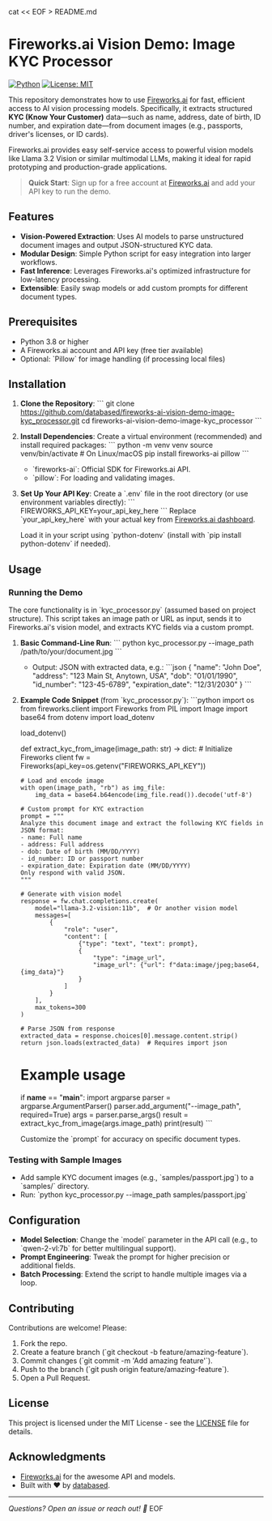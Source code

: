 cat << EOF > README.md
# Fireworks.ai Vision Demo: Image KYC Processor

[![Python](https://img.shields.io/badge/Python-3.8%2B-blue)](https://www.python.org/)
[![License: MIT](https://img.shields.io/badge/License-MIT-yellow.svg)](https://opensource.org/licenses/MIT)

This repository demonstrates how to use [Fireworks.ai](https://fireworks.ai/) for fast, efficient access to AI vision processing models. Specifically, it extracts structured **KYC (Know Your Customer)** data—such as name, address, date of birth, ID number, and expiration date—from document images (e.g., passports, driver's licenses, or ID cards).

Fireworks.ai provides easy self-service access to powerful vision models like Llama 3.2 Vision or similar multimodal LLMs, making it ideal for rapid prototyping and production-grade applications.

> **Quick Start**: Sign up for a free account at [Fireworks.ai](https://fireworks.ai/) and add your API key to run the demo.

## Features
- **Vision-Powered Extraction**: Uses AI models to parse unstructured document images and output JSON-structured KYC data.
- **Modular Design**: Simple Python script for easy integration into larger workflows.
- **Fast Inference**: Leverages Fireworks.ai's optimized infrastructure for low-latency processing.
- **Extensible**: Easily swap models or add custom prompts for different document types.

## Prerequisites
- Python 3.8 or higher
- A Fireworks.ai account and API key (free tier available)
- Optional: \`Pillow\` for image handling (if processing local files)

## Installation
1. **Clone the Repository**:
   \`\`\`
   git clone https://github.com/databased/fireworks-ai-vision-demo-image-kyc_processor.git
   cd fireworks-ai-vision-demo-image-kyc_processor
   \`\`\`

2. **Install Dependencies**:
   Create a virtual environment (recommended) and install required packages:
   \`\`\`
   python -m venv venv
   source venv/bin/activate  # On Linux/macOS
   pip install fireworks-ai pillow
   \`\`\`
   - \`fireworks-ai\`: Official SDK for Fireworks.ai API.
   - \`pillow\`: For loading and validating images.

3. **Set Up Your API Key**:
   Create a \`.env\` file in the root directory (or use environment variables directly):
   \`\`\`
   FIREWORKS_API_KEY=your_api_key_here
   \`\`\`
   Replace \`your_api_key_here\` with your actual key from [Fireworks.ai dashboard](https://app.fireworks.ai/).

   Load it in your script using \`python-dotenv\` (install with \`pip install python-dotenv\` if needed).

## Usage
### Running the Demo
The core functionality is in \`kyc_processor.py\` (assumed based on project structure). This script takes an image path or URL as input, sends it to Fireworks.ai's vision model, and extracts KYC fields via a custom prompt.

1. **Basic Command-Line Run**:
   \`\`\`
   python kyc_processor.py --image_path /path/to/your/document.jpg
   \`\`\`
   - Output: JSON with extracted data, e.g.:
     \`\`\`json
     {
       "name": "John Doe",
       "address": "123 Main St, Anytown, USA",
       "dob": "01/01/1990",
       "id_number": "123-45-6789",
       "expiration_date": "12/31/2030"
     }
     \`\`\`

2. **Example Code Snippet** (from \`kyc_processor.py\`):
   \`\`\`python
   import os
   from fireworks.client import Fireworks
   from PIL import Image
   import base64
   from dotenv import load_dotenv

   load_dotenv()

   def extract_kyc_from_image(image_path: str) -> dict:
       # Initialize Fireworks client
       fw = Fireworks(api_key=os.getenv("FIREWORKS_API_KEY"))

       # Load and encode image
       with open(image_path, "rb") as img_file:
           img_data = base64.b64encode(img_file.read()).decode('utf-8')

       # Custom prompt for KYC extraction
       prompt = """
       Analyze this document image and extract the following KYC fields in JSON format:
       - name: Full name
       - address: Full address
       - dob: Date of birth (MM/DD/YYYY)
       - id_number: ID or passport number
       - expiration_date: Expiration date (MM/DD/YYYY)
       Only respond with valid JSON.
       """

       # Generate with vision model
       response = fw.chat.completions.create(
           model="llama-3.2-vision:11b",  # Or another vision model
           messages=[
               {
                   "role": "user",
                   "content": [
                       {"type": "text", "text": prompt},
                       {
                           "type": "image_url",
                           "image_url": {"url": f"data:image/jpeg;base64,{img_data}"}
                       }
                   ]
               }
           ],
           max_tokens=300
       )

       # Parse JSON from response
       extracted_data = response.choices[0].message.content.strip()
       return json.loads(extracted_data)  # Requires import json

   # Example usage
   if __name__ == "__main__":
       import argparse
       parser = argparse.ArgumentParser()
       parser.add_argument("--image_path", required=True)
       args = parser.parse_args()
       result = extract_kyc_from_image(args.image_path)
       print(result)
   \`\`\`

   Customize the \`prompt\` for accuracy on specific document types.

### Testing with Sample Images
- Add sample KYC document images (e.g., \`samples/passport.jpg\`) to a \`samples/\` directory.
- Run: \`python kyc_processor.py --image_path samples/passport.jpg\`

## Configuration
- **Model Selection**: Change the \`model\` parameter in the API call (e.g., to \`qwen-2-vl:7b\` for better multilingual support).
- **Prompt Engineering**: Tweak the prompt for higher precision or additional fields.
- **Batch Processing**: Extend the script to handle multiple images via a loop.

## Contributing
Contributions are welcome! Please:
1. Fork the repo.
2. Create a feature branch (\`git checkout -b feature/amazing-feature\`).
3. Commit changes (\`git commit -m 'Add amazing feature'\`).
4. Push to the branch (\`git push origin feature/amazing-feature\`).
5. Open a Pull Request.

## License
This project is licensed under the MIT License - see the [LICENSE](LICENSE) file for details.

## Acknowledgments
- [Fireworks.ai](https://fireworks.ai/) for the awesome API and models.
- Built with ❤️ by [databased](https://github.com/databased).

---

*Questions? Open an issue or reach out! 🚀*
EOF
